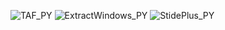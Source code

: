 ![TAF_PY](/taf_py.png)
![ExtractWindows_PY](/ExtractWindows_py.png)
![StidePlus_PY](/StidePlus_py.png)

